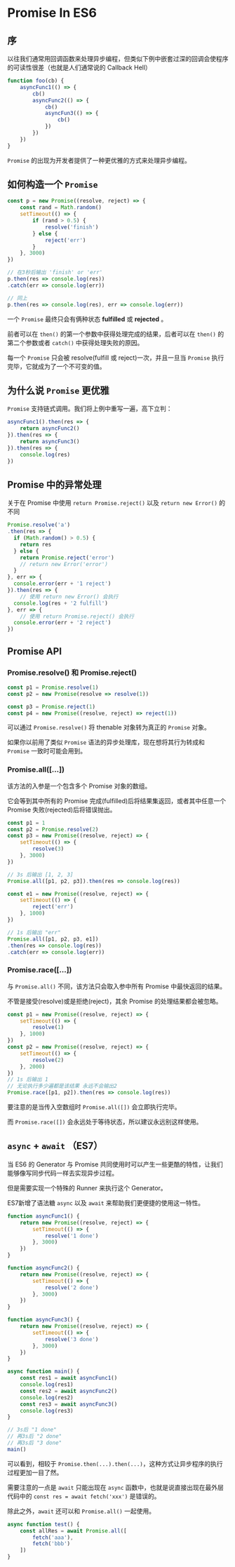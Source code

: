# Promise In ES6

## 序
以往我们通常用回调函数来处理异步编程，但类似下例中嵌套过深的回调会使程序的可读性很差（也就是人们通常说的 Callback Hell）  
```js
function foo(cb) {
	asyncFunc1(() => {
		cb()
		asyncFunc2(() => {
			cb()
			asyncFun3(() => {
				cb()
			})
		})
	})
}
```
`Promise` 的出现为开发者提供了一种更优雅的方式来处理异步编程。

## 如何构造一个 `Promise`
```js
const p = new Promise((resolve, reject) => {
	const rand = Math.random()
	setTimeout(() => {
		if (rand > 0.5) {
			resolve('finish')
		} else {
			reject('err')
		}
	}, 3000)
})

// 在3秒后输出 'finish' or 'err'
p.then(res => console.log(res))
.catch(err => console.log(err))

// 同上
p.then(res => console.log(res), err => console.log(err))
```
一个 `Promise` 最终只会有俩种状态 **fulfilled** 或 **rejected** 。 

前者可以在 `then()` 的第一个参数中获得处理完成的结果，后者可以在 `then()` 的第二个参数或者 `catch()` 中获得处理失败的原因。  

每一个 `Promise` 只会被 resolve(fulfill 或 reject)一次，并且一旦当 `Promise` 执行完毕，它就成为了一个不可变的值。  

## 为什么说 `Promise` 更优雅
`Promise` 支持链式调用。我们将上例中重写一遍，高下立判：
```js
asyncFunc1().then(res => {
	return asyncFunc2()
}).then(res => {
	return asyncFunc3()
}).then(res => {
	console.log(res)
})
```

## Promise 中的异常处理
关于在 Promise 中使用 `return Promise.reject()` 以及 `return new Error()` 的不同
```js
Promise.resolve('a')
.then(res => {
  if (Math.random() > 0.5) {
    return res
  } else {
    return Promise.reject('error')
    // return new Error('error')
  }
}, err => {
  console.error(err + '1 reject')
}).then(res => {
	// 使用 return new Error() 会执行
  console.log(res + '2 fulfill')
}, err => {
	// 使用 return Promise.reject() 会执行
  console.error(err + '2 reject')
})
```

## Promise API

### Promise.resolve() 和 Promise.reject()
```js
const p1 = Promise.resolve(1)
const p2 = new Promise(resolve => resolve(1))

const p3 = Promise.reject(1)
const p4 = new Promise((resolve, reject) => reject(1))
```
可以通过 `Promise.resolve()` 将 thenable 对象转为真正的 `Promise` 对象。  

如果你以前用了类似 `Promise` 语法的异步处理库，现在想将其行为转成和 `Promise` 一致时可能会用到。

### Promise.all([...])
该方法的入参是一个包含多个 Promise 对象的数组。  

它会等到其中所有的 Promise 完成(fulfilled)后将结果集返回，或者其中任意一个 Promise 失败(rejected)后将错误抛出。
```js
const p1 = 1
const p2 = Promise.resolve(2)
const p3 = new Promise((resolve, reject) => {
	setTimeout(() => {
		resolve(3)
	}, 3000)
})

// 3s 后输出 [1, 2, 3]
Promise.all([p1, p2, p3]).then(res => console.log(res))

const e1 = new Promise((resolve, reject) => {
	setTimeout(() => {
		reject('err')
	}, 1000)
})

// 1s 后输出 "err"
Promise.all([p1, p2, p3, e1])
.then(res => console.log(res))
.catch(err => console.log(err))
```

### Promise.race([...])
与 `Promise.all()` 不同，该方法只会取入参中所有 Promise 中最快返回的结果。  

不管是接受(resolve)或是拒绝(reject)，其余 Promise 的处理结果都会被忽略。
```js
const p1 = new Promise((resolve, reject) => {
	setTimeout(() => {
		resolve(1)
	}, 1000)
})
const p2 = new Promise((resolve, reject) => {
	setTimeout(() => {
		resolve(2)
	}, 2000)
})
// 1s 后输出 1
// 无论执行多少遍都是该结果 永远不会输出2
Promise.race([p1, p2]).then(res => console.log(res))
```
要注意的是当传入空数组时 `Promise.all([])` 会立即执行完毕。  

而 `Promise.race([])` 会永远处于等待状态，所以建议永远别这样使用。

## `async` + `await` （ES7）
当 ES6 的 Generator 与 Promise 共同使用时可以产生一些更酷的特性，让我们能够像写同步代码一样去实现异步过程。  

但是需要实现一个特殊的 Runner 来执行这个 Generator。  

ES7新增了语法糖 `async` 以及 `await` 来帮助我们更便捷的使用这一特性。
```js
function asyncFunc1() {
	return new Promise((resolve, reject) => {
		setTimeout(() => {
			resolve('1 done')
		}, 3000)
	})
}

function asyncFunc2() {
	return new Promise((resolve, reject) => {
		setTimeout(() => {
			resolve('2 done')
		}, 3000)
	})
}

function asyncFunc3() {
	return new Promise((resolve, reject) => {
		setTimeout(() => {
			resolve('3 done')
		}, 3000)
	})
}

async function main() {
	const res1 = await asyncFunc1()
	console.log(res1)
	const res2 = await asyncFunc2()
	console.log(res2)
	const res3 = await asyncFunc3()
	console.log(res3)
}

// 3s后 "1 done"
// 再3s后 "2 done"
// 再3s后 "3 done"
main()
```
可以看到，相较于 `Promise.then(...).then(...)`，这种方式让异步程序的执行过程更加一目了然。  

需要注意的一点是 `await` 只能出现在 `async` 函数中，也就是说直接出现在最外层代码中的 `const res = await fetch('xxx')` 是错误的。  

除此之外，`await` 还可以和 `Promise.all()` 一起使用。
```js
async function test() {
	const allRes = await Promise.all([
		fetch('aaa'),
		fetch('bbb')
	])
}
```
